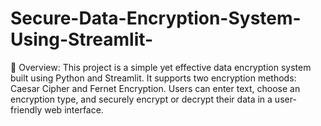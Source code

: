 # Secure-Data-Encryption-System-Using-Streamlit-
📌 Overview: This project is a simple yet effective data encryption system built using Python and Streamlit. It supports two encryption methods: Caesar Cipher and Fernet Encryption. Users can enter text, choose an encryption type, and securely encrypt or decrypt their data in a user-friendly web interface.
